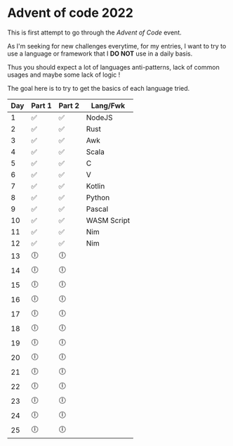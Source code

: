 # Advent of code 2022

This is first attempt to go through the *Advent of Code* event.

As I'm seeking for new challenges everytime, for my entries, I want to try to use a language or framework that I **DO NOT** use in a daily basis.

Thus you should expect a lot of languages anti-patterns, lack of common usages and maybe some lack of logic !

The goal here is to try to get the basics of each language tried.

| Day | Part 1 | Part 2 | Lang/Fwk   |
| --- | ------ | ------ | ---------- |
| 1   | ✅     | ✅     | NodeJS      |
| 2   | ✅     | ✅     | Rust        |
| 3   | ✅     | ✅     | Awk         |
| 4   | ✅     | ✅     | Scala       |
| 5   | ✅     | ✅     | C           |
| 6   | ✅     | ✅     | V           |
| 7   | ✅     | ✅     | Kotlin      |
| 8   | ✅     | ✅     | Python      |
| 9   | ✅     | ✅     | Pascal      |
| 10  | ✅     | ✅     | WASM Script |
| 11  | ✅     | ✅     | Nim         |
| 12  | ✅     | ✅     | Nim         |
| 13  | 🕕     | 🕕     |             |
| 14  | 🕕     | 🕕     |             |
| 15  | 🕕     | 🕕     |             |
| 16  | 🕕     | 🕕     |             |
| 17  | 🕕     | 🕕     |             |
| 18  | 🕕     | 🕕     |             |
| 19  | 🕕     | 🕕     |             |
| 20  | 🕕     | 🕕     |             |
| 21  | 🕕     | 🕕     |             |
| 22  | 🕕     | 🕕     |             |
| 23  | 🕕     | 🕕     |             |
| 24  | 🕕     | 🕕     |             |
| 25  | 🕕     | 🕕     |             |